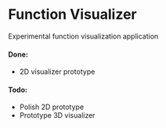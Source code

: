 # Function Visualizer
Experimental function visualization application

#### Done:
+ 2D visualizer prototype

#### Todo:
+ Polish 2D prototype
+ Prototype 3D visualizer
